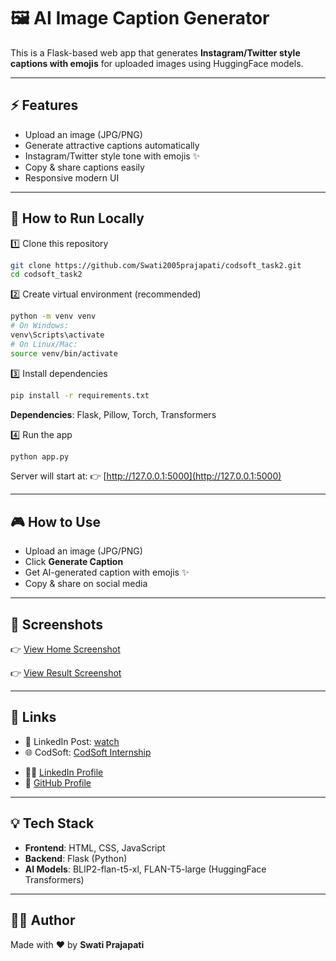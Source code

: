 # 🖼️ AI Image Caption Generator  

This is a Flask-based web app that generates **Instagram/Twitter style captions with emojis** for uploaded images using HuggingFace models.  

---

## ⚡ Features
- Upload an image (JPG/PNG)  
- Generate attractive captions automatically  
- Instagram/Twitter style tone with emojis ✨  
- Copy & share captions easily  
- Responsive modern UI  

---

## 🚀 How to Run Locally

1️⃣ Clone this repository  
```bash
git clone https://github.com/Swati2005prajapati/codsoft_task2.git
cd codsoft_task2
````

2️⃣ Create virtual environment (recommended)

```bash
python -m venv venv
# On Windows:
venv\Scripts\activate
# On Linux/Mac:
source venv/bin/activate
```

3️⃣ Install dependencies

```bash
pip install -r requirements.txt
```

**Dependencies**: Flask, Pillow, Torch, Transformers

4️⃣ Run the app

```bash
python app.py
```

Server will start at:
👉 [http://127.0.0.1:5000](http://127.0.0.1:5000)

---

## 🎮 How to Use

* Upload an image (JPG/PNG)
* Click **Generate Caption**
* Get AI-generated caption with emojis ✨
* Copy & share on social media

---

## 📸 Screenshots

👉 [View Home Screenshot](https://raw.githubusercontent.com/Swati2005prajapati/codsoft_task2/main/assets/screenshot_home.png)

👉 [View Result Screenshot](https://raw.githubusercontent.com/Swati2005prajapati/codsoft_task2/main/assets/screenshot_result.png)

---

## 🔗 Links

* 🎥 LinkedIn Post: [watch](https://www.linkedin.com/posts/swati-prajapati-b723b7368_codsoft-internship-aiprojects-activity-7367153770721443841-8kM5?utm_source=share&utm_medium=member_desktop&rcm=ACoAAFsvFMYB-i94v-AX-MHmzi4zE9B3jE4I-jg)
* 🌐 CodSoft: [CodSoft Internship](https://www.codsoft.in/)
- 👩‍💻 [LinkedIn Profile](https://www.linkedin.com/in/swati-prajapati-b723b7368)
- 📂 [GitHub Profile](https://github.com/Swati2005prajapati)


---

## 💡 Tech Stack

* **Frontend**: HTML, CSS, JavaScript
* **Backend**: Flask (Python)
* **AI Models**: BLIP2-flan-t5-xl, FLAN-T5-large (HuggingFace Transformers)

---

## 👩‍💻 Author

Made with ❤️ by **Swati Prajapati**







